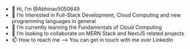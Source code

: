- 👋 Hi, I’m @Abhinav5050649
- 👀 I’m interested in Full-Stack Development, Cloud Computing and new programming languages in general
- 🌱 I’m currently learning the Fundamentals of Cloud Computing 
- 💞️ I’m looking to collaborate on MERN Stack and NextJS related projects
- 📫 How to reach me --> You can get in touch with me over LinkedIn

<!---
Abhinav5050649/Abhinav5050649 is a ✨ special ✨ repository because its `README.md` (this file) appears on your GitHub profile.
You can click the Preview link to take a look at your changes.
--->
